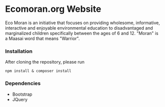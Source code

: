 # Ecomoran.org Website

Eco Moran is an initiative that focuses on providing wholesome, informative, interactive and enjoyable environmental education to disadvantaged and marginalized children specifically between the ages of 6 and 12. "Moran" is a Maasai word that means "Warrior".


### Installation

After cloning the repository, please run

    npm install & composer install

### Dependencies

* Bootstrap
* JQuery